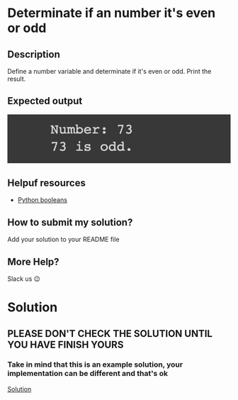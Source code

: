 #  Determinate if an number it's even or odd

## Description

Define a number variable and determinate if it's even or odd. Print the result.

## Expected output

![expcted output](../../../assets/ch_e02_expected.png)

## Helpuf resources

- [Python booleans](https://www.w3schools.com/python/python_booleans.asp)

## How to submit my solution?

Add your solution to your README file

## More Help?

Slack us 😉

# Solution

## PLEASE DON'T CHECK THE SOLUTION UNTIL YOU HAVE FINISH YOURS

### Take in mind that this is an example solution, your implementation can be different and that's ok

[Solution](../sol)
